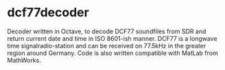 # dcf77decoder
Decoder written in Octave, to decode DCF77 soundfiles from SDR and return current date and time in ISO 8601-ish manner. DCF77 is a longwave time signalradio-station and can be received on 77.5kHz in the greater region around Germany.
Code is also written compatible with MatLab from MathWorks.
